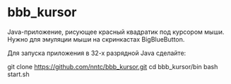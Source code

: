 # bbb_kursor
Java-приложение, рисующее красный квадратик под курсором мыши. Нужно для эмуляции мыши на скринкастах BigBlueButton.

Для запуска приложения в 32-х разрядной Java сделайте:

git clone https://github.com/nntc/bbb_kursor.git
cd bbb_kursor/bin
bash start.sh
